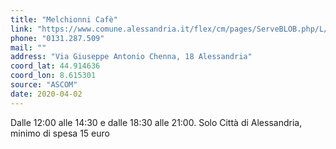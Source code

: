 ```yaml
---
title: "Melchionni Cafè"
link: "https://www.comune.alessandria.it/flex/cm/pages/ServeBLOB.php/L/IT/IDPagina/2069"
phone: "0131.287.509"
mail: ""
address: "Via Giuseppe Antonio Chenna, 18 Alessandria"
coord_lat: 44.914636
coord_lon: 8.615301
source: "ASCOM"
date: 2020-04-02
---
```


Dalle 12:00 alle 14:30 e dalle 18:30 alle 21:00. Solo Città di Alessandria, minimo di spesa 15 euro
